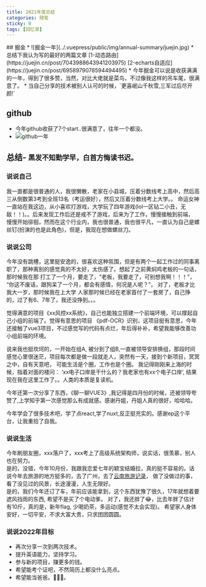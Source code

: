 ```yaml
---
title: 2021年度总结
categories: 随笔
sticky: 0
tags: [回忆录]
---  
```

 
<Meta/>
## 掘金
* ![掘金一年](../.vuepress/public/img/annual-summary/juejin.jpg)  
* 总结下我认为写的最好的两篇文章 [1-动态路由](https://juejin.cn/post/7043988643941203975) [2-echarts自适应](https://juejin.cn/post/6958979078594494495)
* 今年掘金可以说是收获满满的一年，得到了很多赞，当然，对比大佬就是菜鸟，不过像我这样的吊车尾，很满意了。
* 当自己分享的技术被别人认可的时候，`更喜岷山千秋雪,三军过后尽开颜!`

## github
* 今年github收获了7个start..很满意了，往年一个都没。
* ![github一年](../.vuepress/public/img/annual-summary/contributions.png)  

## 总结- `黑发不知勤学早，白首方悔读书迟。`  

### 说说自己
我一直都是很普通的人，我很懒散，老家在小县城，压着分数线考上高中，然后高三从倒数第3考到全班13名（考运很好），然后又压着分数线考上大学。。
命运女神一直站在我这边，从小喜欢打游戏，大学玩了四年游戏(lol一区钻二小丑，无敌！！)。。后来发现工作后还是戒不了游戏，后来为了工作，慢慢接触到前端，
慢慢开始徘徊，然而在这个行业内，我也很普通，我也很平凡，一直认为自己是螺丝钉(扮演的也是此角色)，但是，我现在想做螺丝刀。

### 说说公司  
今年没有跳槽，这里挺安逸的，很喜欢这种氛围，但是有两个一起工作过的同事离职了，那种离别的感觉真的不太好，太伤感了。想起了之前黄焖鸡老板的一句话，那时候我在那
打工了一个月，要走了，“老板，我要走了，可别想我啊！！！”， “你这不废话，跟狗呆了一个月，都会有感情，何况是人呢？”， 对了，老板才比我大一岁，那时候我在上大学
人家那时候已经在老家首付了一套房了，自己挣的，过了有6、7年了，我还没挣到。。。 

觉得满意的项目《xx风控xx系统》，自己也能独立搭建一个前端环境，可以撑起自己小组的前端了。觉得有意思的项目
《pdf-OCR》识别，这项目挺有意思，今年还接触了vue3项目，不过感觉写的代码有点烂，年后得补补，希望我能够改善功小组前端的环境。  

说来我也挺坎坷的，一开始在组A, 被分到了组B,一直被领导安排换组，那段时间感觉心里很迷茫，项目每次都是做一段就走人，突然有一天，接到个新项目，冥冥之中，自有天意吧，
可能生活是个圈，工作也是个圈。 我记得刚刚来上海的时候，指着对面的楼问： ‘xx电子口岸是干什么的？我老家也有xx个电子口岸’, 结果现在我在这里工作了。。人类的本质是复读机。

今年还第一次分享了东西，《聊一聊VUE3》,我记得是四月份的时候，还被领导夸赞了,上学知乎第一次感觉那么有成就感。感谢丹姐，丹姐人真的很好，哈哈哈。  

今年学会了很多技术吧，学了点react,学了nuxt,反正挺充实的。感谢ep这个平台，让我重拾了自我。  

### 说说生活
今年刷朋友圈，xxx落户了，xxx考上了高级系统架构师，说实话，很羡慕，别人也在努力。  
是的，没错，今年10月份，我跟我恋爱七年的颖宝结婚拉，真的挺不容易的。话说今年去旅游的地方挺多的，去了广州，去了[云南旅游记录](https://zhoufanglu.github.io/vuepressBlog/%E9%9A%8F%E7%AC%94/%E8%AE%B0%E5%BD%95%E6%97%85%E6%B8%B8.html)，
做了没做过的事，看了没见过的风景，长途漫漫，人生无限好。  
是的，我们今年还订了车，年前应该能拿到，这个东西犹豫了很久，17年就想着要遮风挡雨的东西, 希望不是买了个电动爹。
对了，我还胖了😂，比去年胖了估计有10斤，真的是，新年flag, 少喝奶茶，多运动(感觉不太会实现)。 
希望家人身体安好，一切平安，不求大富大贵，只求团团圆圆。

### 说说2022年目标
* 再次分享一次到两次技术。
* 提升英语能力，坚持学习。
* 参与新的项目，赚更多的钱。
* 希望能考个证吧，不然简历上都没什么亮点。
* 希望能当爸爸。🥰😘😘。
